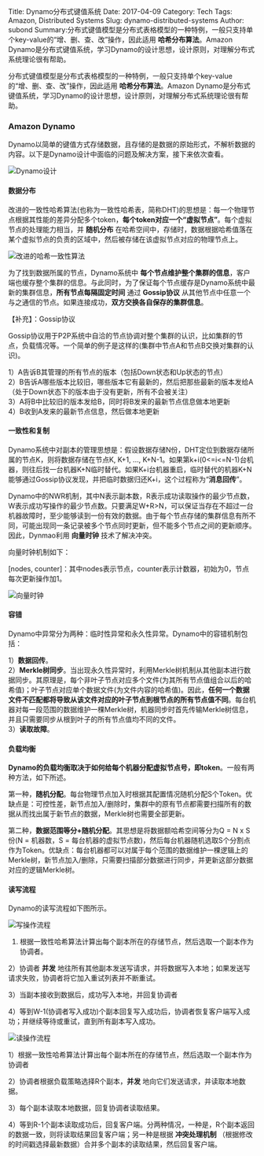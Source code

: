 Title: Dynamo分布式键值系统
Date: 2017-04-09
Category: Tech
Tags: Amazon, Distributed Systems
Slug: dynamo-distributed-systems
Author: subond
Summary:分布式键值模型是分布式表格模型的一种特例，一般只支持单个key-value的“增、删、查、改”操作，因此适用 **哈希分布算法**。Amazon Dynamo是分布式键值系统，学习Dynamo的设计思想，设计原则，对理解分布式系统理论很有帮助。

分布式键值模型是分布式表格模型的一种特例，一般只支持单个key-value的“增、删、查、改”操作，因此适用 **哈希分布算法**。Amazon Dynamo是分布式键值系统，学习Dynamo的设计思想，设计原则，对理解分布式系统理论很有帮助。

### Amazon Dynamo

Dynamo以简单的键值方式存储数据，且存储的是数据的原始形式，不解析数据的内容。以下是Dynamo设计中面临的问题及解决方案，接下来依次查看。

![Dynamo设计](http://on64c9tla.bkt.clouddn.com/Comput/dynamo.png)

#### 数据分布

改进的一致性哈希算法(也称为一致性哈希表，简称DHT)的思想是：每一个物理节点根据其性能的差异分配多个token，**每个token对应一个“虚拟节点”**。每个虚拟节点的处理能力相当，并 **随机分布** 在哈希空间中，存储时，数据根据哈希值落在某个虚拟节点的负责的区域中，然后被存储在该虚拟节点对应的物理节点上。

![改进的哈希一致性算法](http://on64c9tla.bkt.clouddn.com/Comput/dynamo_hash.png)

为了找到数据所属的节点，Dynamo系统中 **每个节点维护整个集群的信息**，客户端也缓存整个集群的信息。与此同时，为了保证每个节点缓存是Dynamo系统中最新的集群信息，**所有节点每隔固定时间** 通过 **Gossip协议** 从其他节点中任意一个与之通信的节点。如果连接成功，**双方交换各自保存的集群信息**。

【补充】：Gossip协议

Gossip协议用于P2P系统中自洽的节点协调对整个集群的认识，比如集群的节点，负载情况等。一个简单的例子是这样的(集群中节点A和节点B交换对集群的认识)。

1）A告诉B其管理的所有节点的版本（包括Down状态和Up状态的节点）  
2）B告诉A哪些版本比较旧，哪些版本它有最新的，然后把那些最新的版本发给A（处于Down状态下的版本由于没有更新，所有不会被关注）  
3）A将B中比较旧的版本发给B，同时将B发来的最新节点信息做本地更新  
4）B收到A发来的最新节点信息，然后做本地更新  

#### 一致性和复制

Dynamo系统中对副本的管理思想是：假设数据存储N份，DHT定位到数据存储所属的节点K，则将数据存储在节点K, K+1, ..., K+N-1。如果第k+i(0<=i<=N-1)台机器，则往后找一台机器K+N临时替代。如果K+i台机器重启，临时替代的机器K+N能够通过Gossip协议发现，并把临时数据归还K+i，这个过程称为“**消息回传**”。

Dynamo中的NWR机制，其中N表示副本数，R表示成功读取操作的最少节点数，W表示成功写操作的最少节点数。只要满足W+R>N，可以保证当存在不超过一台机器故障时，至少能够读到一份有效的数据。由于每个节点存储的集群信息有所不同，可能出现同一条记录被多个节点同时更新，但不能多个节点之间的更新顺序。因此，Dynmao利用 **向量时钟** 技术了解决冲突。

向量时钟机制如下：

[nodes, counter]：其中nodes表示节点，counter表示计数器，初始为0，节点每次更新操作加1。

![向量时钟](http://on64c9tla.bkt.clouddn.com/Comput/vectorclock.png)

#### 容错

Dynamo中异常分为两种：临时性异常和永久性异常。Dynamo中的容错机制包括：

1）**数据回传**。  
2）**Merkle树同步**。当出现永久性异常时，利用Merkle树机制从其他副本进行数据同步。其原理是，每个非叶子节点对应多个文件(为其所有节点值组合以后的哈希值)；叶子节点对应单个数据文件(为文件内容的哈希值)。因此，**任何一个数据文件不匹配都将导致从该文件对应的叶子节点到根节点的所有节点值不同**。每台机器对每一段范围的数据维护一棵Merkle树，机器同步时首先传输Merkle树信息，并且只需要同步从根到叶子的所有节点值均不同的文件。  
3）**读取故障**。

#### 负载均衡

**Dynamo的负载均衡取决于如何给每个机器分配虚拟节点号，即token**。一般有两种方法，如下所述。

第一种，**随机分配**。每台物理节点加入时根据其配置情况随机分配S个Token。优缺点是：可控性差，新节点加入/删除时，集群中的原有节点都需要扫描所有的数据从而找出属于新节点的数据，Merkle树也需要全部更新。

第二种，**数据范围等分+随机分配**。其思想是将数据额哈希空间等分为Q = N x S份(N = 机器数，S = 每台机器的虚拟节点数)，然后每台机器随机选取S个分割点作为Token。优缺点：每台机器都可以对属于每个范围的数据维护一棵逻辑上的Merkle树，新节点加入/删除，只需要扫描部分数据进行同步，并更新这部分数据对应的逻辑Merkle树。

#### 读写流程

Dynamo的读写流程如下图所示。

![写操作流程](http://on64c9tla.bkt.clouddn.com/Comput/dynamowrite.png)

1) 根据一致性哈希算法计算出每个副本所在的存储节点，然后选取一个副本作为协调者。

2）协调者 **并发** 地往所有其他副本发送写请求，并将数据写入本地；如果发送写请求失败，协调者将它加入重试列表并不断重试。

3）当副本接收到数据后，成功写入本地，并回复协调者

4）等到W-1(协调者写入成功)个副本回复写入成功后，协调者恢复客户端写入成功；并继续等待或重试，直到所有副本写入成功。

![读操作流程](http://on64c9tla.bkt.clouddn.com/Comput/dynamoread.png)

1）根据一致性哈希算法计算出每个副本所在的存储节点，然后选取一个副本作为协调者

2）协调者根据负载策略选择R个副本，**并发** 地向它们发送请求，并读取本地数据。

3）每个副本读取本地数据，回复协调者读取结果。

4）等到R-1个副本读取成功后，回复客户端。分两种情况，一种是，R个副本返回的数据一致，则将读取结果回复客户端；另一种是根据 **冲突处理机制** （根据修改的时间戳选择最新数据）合并多个副本的读取结果，然后回复客户端。
